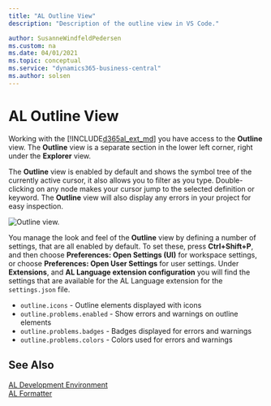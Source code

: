 ```yaml
---
title: "AL Outline View"
description: "Description of the outline view in VS Code."

author: SusanneWindfeldPedersen
ms.custom: na
ms.date: 04/01/2021
ms.topic: conceptual
ms.service: "dynamics365-business-central"
ms.author: solsen
---
```


# AL Outline View

Working with the [!INCLUDE[d365al_ext_md](../includes/d365al_ext_md.md)] you have access to the **Outline** view. The **Outline** view is a separate section in the lower left corner, right under the **Explorer** view.

The **Outline** view is enabled by default and shows the symbol tree of the currently active cursor, it also allows you to filter as you type. Double-clicking on any node makes your cursor jump to the selected definition or keyword. The **Outline** view will also display any errors in your project for easy inspection.

![Outline view.](media/outlineview.png "Outline view in Visual Studio Code")

You manage the look and feel of the **Outline** view by defining a number of settings, that are all enabled by default. To set these, press **Ctrl+Shift+P**, and then choose **Preferences: Open Settings (UI)** for workspace settings, or choose **Preferences: Open User Settings** for user settings. Under **Extensions**, and **AL Language extension configuration** you will find the settings that are available for the AL Language extension for the `settings.json` file.

+ `outline.icons` - Outline elements displayed with icons
+ `outline.problems.enabled` - Show errors and warnings on outline elements
+ `outline.problems.badges` - Badges displayed for errors and warnings
+ `outline.problems.colors` - Colors used for errors and warnings

## See Also
[AL Development Environment](devenv-reference-overview.md)  
[AL Formatter](devenv-al-formatter.md)  
